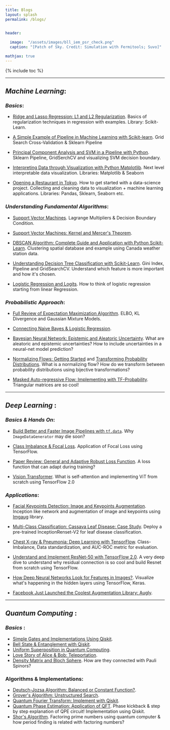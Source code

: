 ```yaml
---
title: Blogs
layout: splash
permalink: /blogs/


header:
 
  image:  "/assets/images/bll_iem_psr_check.png"
  caption: "[Patch of Sky. Credit: Simulation with Fermitools; Suvo]"

mathjax: true
---
```


{% include toc %}


**********************************************************

## _Machine Learning_:

### _Basics_:

  * [Ridge and Lasso Regression: L1 and L2 Regularization](https://towardsdatascience.com/ridge-and-lasso-regression-a-complete-guide-with-python-scikit-learn-e20e34bcbf0b). 
   Basics of regularization techniques in regression with examples. Library: Scikit-Learn. 

  * [A Simple Example of Pipeline in Machine Learning with Scikit-learn](https://towardsdatascience.com/a-simple-example-of-pipeline-in-machine-learning-with-scikit-learn-e726ffbb6976). Grid Search Cross-Validation & Sklearn Pipeline
   
  * [Principal Component Analysis and SVM in a Pipeline with Python](https://towardsdatascience.com/visualizing-support-vector-machine-decision-boundary-69e7591dacea). Sklearn Pipeline, GridSerchCV and visualizing SVM decision boundary. 
  
  * [Interpreting Data through Visualization with Python Matplotlib](https://towardsdatascience.com/interpreting-data-through-visualization-with-python-matplotlib-ef795b411900). Next level interpretable data visualization. Libraries: Matplotlib & Seaborn
  
  * [Opening a Restaurant in Tokyo](https://towardsdatascience.com/exploring-the-tokyo-neighborhoods-data-science-in-real-life-8b6c2454ca16). How to get started with a data-science project. Collecting and cleaning data to visualization + machine learning applications. Libraries: Pandas, Sklearn, Seaborn etc.  

### _Understanding Fundamental Algorithms_:  

  * [Support Vector Machines](https://towardsdatascience.com/understanding-support-vector-machine-part-1-lagrange-multipliers-5c24a52ffc5e). Lagrange Multipliers & Decision Boundary Condition.

  * [Support Vector Machines: Kernel and Mercer's Theorem](https://towardsdatascience.com/understanding-support-vector-machine-part-2-kernel-trick-mercers-theorem-e1e6848c6c4d).
  
  * [DBSCAN Algorithm: Complete Guide and Application with Python Scikit-Learn](https://towardsdatascience.com/dbscan-algorithm-complete-guide-and-application-with-python-scikit-learn-d690cbae4c5d). Clustering spatial database and example using Canada weather station data. 
  
  * [Understanding Decision Tree Classification with Scikit-Learn](https://towardsdatascience.com/understanding-decision-tree-classification-with-scikit-learn-2ddf272731bd). Gini Index, Pipeline and GridSearchCV. Understand which feature is more important and how it's chosen. 
  
  * [Logistic Regression and Logits](https://towardsdatascience.com/logit-of-logistic-regression-understanding-the-fundamentals-f384152a33d1). How to think of logistic regression starting from linear Regression. 

### _Probabilistic Approach_:
  * [Full Review of Expectation Maximization Algorithm](https://towardsdatascience.com/latent-variables-expectation-maximization-algorithm-fb15c4e0f32c). ELBO, KL Divergence and Gaussian Mixture Models. 
  
  * [Connecting Naive Bayes & Logistic Regression](https://towardsdatascience.com/connecting-naive-bayes-and-logistic-regression-binary-classification-ce69e527157f). 
  
  * [Bayesian Neural Network: Epistemic and Aleatoric Uncertainty](https://towardsdatascience.com/bayesian-deep-learning-estimating-uncertainty-9907f5208cc0). What are aleatoric and epistemic uncertainties? How to include uncertainties in a neural-net model prediction?  
  
  * [Normalizing Flows: Getting Started](https://towardsdatascience.com/getting-started-with-normalizing-flows-linear-algebra-probability-f2b863ff427d) and [Transforming Probability Distributions](https://towardsdatascience.com/transforming-probability-distributions-using-normalizing-flows-bcc5ed6ac2c9). What is a normalizing flow? How do we transform between probability distributions using bijective transformations?

  * [Masked Auto-regressive Flow: Implementing with TF-Probability](https://medium.com/towards-data-science/understand-implement-masked-autoregressive-flow-with-tensorflow-9c361cd1354c). Triangular matrices are so cool! 
  

**********************************************************

## _Deep Learning_ :

### _Basics & Hands On_:

  * [Build Better and Faster Image Pipelines with `tf.data`](https://towardsdatascience.com/time-to-choose-tensorflow-data-over-imagedatagenerator-215e594f2435). Why `ImageDataGenerator` may die soon?
  
  * [Class Imbalance & Focal Loss](https://towardsdatascience.com/a-loss-function-suitable-for-class-imbalanced-data-focal-loss-af1702d75d75). Application of Focal Loss using TensorFlow.  
  
  * [Paper Review: General and Adaptive Robust Loss Function](https://towardsdatascience.com/the-most-awesome-loss-function-172ffc106c99). A loss function that can adapt during training?
  
  * [Vision Transformer](https://medium.com/towards-data-science/understand-and-implement-vision-transformer-with-tensorflow-2-0-f5435769093). What is self-attention and implementing ViT from scratch using TensorFlow 2.0  
  

### _Applications_:

  * [Facial Keypoints Detection: Image and Keypoints Augmentation](https://towardsdatascience.com/facial-keypoints-detection-image-and-keypoints-augmentation-6c2ea824a59). Inception like network and augmentation of image and keypoints using [Imgaug](https://imgaug.readthedocs.io/en/latest/) library.
  
  * [Multi-Class Classification: Cassava Leaf Disease: Case Study](https://medium.datadriveninvestor.com/multi-class-classification-cassava-leaf-disease-case-study-57a13dceaeca). Deploy a pre-trained InceptionRenset-V2 for leaf disease classification. 
  
  * [Chest X-ray & Pneumonia: Deep Learning with TensorFlow](https://towardsdatascience.com/chest-x-ray-pneumonia-deep-learning-with-tensorflow-a58a9e6ade70). Class-Imbalance, Data standardization, and AUC-ROC metric for evaluation.  
  
  * [Understand and Implement ResNet-50 with TensorFlow 2.0](https://towardsdatascience.com/understand-and-implement-resnet-50-with-tensorflow-2-0-1190b9b52691). A very deep dive to understand why residual connection is so cool and build Resnet from scratch using TensorFlow. 
  
  * [How Deep Neural Networks Look for Features in Images?](https://towardsdatascience.com/how-deep-neural-network-look-for-features-in-images-with-keras-and-google-colab-28209d57f771). Visualize what's happening in the hidden layers using TensorFlow, Keras. 
  
  * [Facebook Just Launched the Coolest Augmentation Library: Augly](https://towardsdatascience.com/facebook-just-launched-the-coolest-augmentation-library-augly-3910c05db505). 
  



**********************************************************

## _Quantum Computing_ :


### _Basics_ :

  * [Simple Gates and Implementations Using Qiskit](https://medium.com/a-bit-of-qubit/quantum-computing-understanding-simple-quantum-gates-using-qiskit-6bb96f52793b).   
  * [Bell State & Entanglement with Qiskit](https://medium.com/a-bit-of-qubit/quantum-computing-bell-state-and-entanglement-with-qiskit-621489fb36bd).  	 
  * [Uniform Superposition in Quantum Computing](https://medium.com/a-bit-of-qubit/multiple-hadamard-gates-in-parallel-uniform-superposition-in-quantum-computing-58790a206904). 
  * [Love Story of Alice & Bob: Teleportation](https://medium.com/a-bit-of-qubit/quantum-teleportation-a-love-story-quantum-computing-685c407b4895). 
  * [Density Matrix and Bloch Sphere](https://medium.com/a-bit-of-qubit/understanding-bloch-sphere-from-density-matrix-perspective-618bd5911d4f). How are they connected with Pauli Spinors?

### Algorithms & Implementations:
  * [Deutsch-Jozsa Algorithm: Balanced or Constant Function?](https://medium.com/a-bit-of-qubit/deutsch-jozsa-algorithm-quantum-computing-basics-708df8c4caf7).
  * [Grover's Algorithm: Unstructured Search](https://medium.com/a-bit-of-qubit/grovers-algorithm-fast-quantum-search-algorithm-1d6e25ee45d6).
  * [Quantum Fourier Transform: Implement with Qiskit](https://medium.com/a-bit-of-qubit/quantum-fourier-transform-qubits-and-discrete-fourier-transform-5871c4cba9ff).
  * [Quantum Phase Estimation: Application of QFT](https://medium.com/a-bit-of-qubit/quantum-phase-estimation-more-qubits-more-accuracy-a18ea6821073). Phase kickback & step by step explanation of QPE circuit! Implementation using Qiskit. 
  * [Shor's Algorithm](https://medium.com/a-bit-of-qubit/shors-algorithm-how-does-it-work-aa6153646419). Factoring prime numbers using quantum computer & how period finding is related with factoring numbers?  
